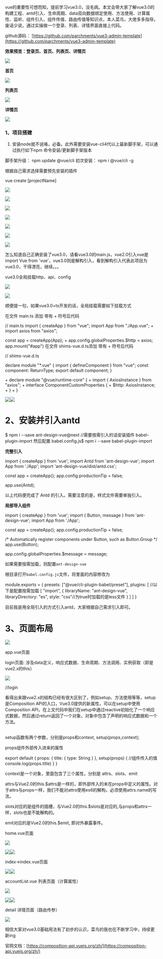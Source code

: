 vue的重要性可想而知，提前学习vue3.0，没毛病。本文会带大家了解vue3.0的构建工程、antd引入、生命周期、data双向数据绑定使用、方法使用、计算属性、监听、组件引入、组件传值、路由传值等知识点，本人菜鸟，大佬多多指导。废话少说，通过实操做一个登录、列表、详情界面直接上代码。

github源码： [https://github.com/parchments/vue3-admin-template](https://github.com/parchments/vue3-admin-template)

**效果预览：登录页、首页、列表页、详情页**

![](https://p9-juejin.byteimg.com/tos-cn-i-k3u1fbpfcp/6c1c21d7050f44598fcf01a447ac364a~tplv-k3u1fbpfcp-zoom-1.image)

**首页**

![](https://p1-juejin.byteimg.com/tos-cn-i-k3u1fbpfcp/1d77c1b46b0545a797369c9afb969386~tplv-k3u1fbpfcp-zoom-1.image)

**列表页**

![](https://p1-juejin.byteimg.com/tos-cn-i-k3u1fbpfcp/6e944b0f84204125a60072ab0f3eae30~tplv-k3u1fbpfcp-zoom-1.image)

**详情页**

![](https://p3-juejin.byteimg.com/tos-cn-i-k3u1fbpfcp/34e60f658aa34f65855a949ab8229ec5~tplv-k3u1fbpfcp-zoom-1.image)

### 1、项目搭建

1.  安装node就不说咯，必备。此外需要安装vue-cli4代以上最新脚手架，可以通过执行如下npm 命令安装/更新脚手架版本

脚手架升级： npm update @vue/cli
初次安装：   npm i @vue/cli -g

根据自己需求选择需要预先安装的插件

vue create \[projectName\]

![](https://oscimg.oschina.net/oscnet/up-1e2a18a029958c140bb3b468bf5267b66ed.png)

![](https://oscimg.oschina.net/oscnet/up-1d77188e46a9f0ce288fd7edf7097d924b4.png)

![](https://oscimg.oschina.net/oscnet/up-0319119b41605400da3c3e87f84ac55283b.png)

![](https://oscimg.oschina.net/oscnet/up-1a0283b5d02c0370296c44b1c00e1a8944f.png)

![](https://oscimg.oschina.net/oscnet/up-28243b533921d214787184671d3aad1f90f.png)

![](https://oscimg.oschina.net/oscnet/up-ba6486086dcb0cfb8fe3935c1c9756968d1.png)

![](https://oscimg.oschina.net/oscnet/up-4a64e8cbc1cb8bde7f012678ca81b0a8189.png)

怎么知道自己正确安装了vue3.0，请看vue3.0的main.js，vue2.0引入vue是import Vue from 'vue'，vue3.0则是解构引入，看到解构引入代表此项目为vue3.0，干得漂亮，继续。。。

vue3.0全局挂载http、api、config

![](https://oscimg.oschina.net/oscnet/up-f61053f5360e7ebaf4241d409428038ebf6.png)

![](https://oscimg.oschina.net/oscnet/up-80778024032ea3a397bf6ec64661228e467.png)

顺便提一句，如果vue3.0+ts开发的话，全局挂载需要如下挂载方式

在文件 main.ts 添加 带有 + 符号后代码

//  main.ts
import { createApp } from "vue";
import App from "./App.vue";
\+ import axios from "axios";

const app = createApp(App);
\+ app.config.globalProperties.$http = axios;
app.mount("#app")
在文件 shims-vue.d.ts添加 带有 + 符号后代码

//  shims-vue.d.ts

declare module "*.vue" {
  import { defineComponent } from "vue";
  const component: ReturnType<typeof defineComponent>;
  export default component;
}

\+ declare module "@vue/runtime-core" {
\+  import { AxiosInstance } from "axios";
\+  interface ComponentCustomProperties {
\+    $http: AxiosInstance;
\+  }
\+ }

![](https://oscimg.oschina.net/oscnet/up-1a75a32cc5f128cd86b1cf9eb7301d1949a.gif)![](https://oscimg.oschina.net/oscnet/up-89f278693ffc1df1f55e0b417534558eed6.gif)

# 2、安装并引入antd

$ npm i --save ant-design-vue@next
//需要按需引入的话安装插件 babel-plugin-import 然后配置 babel.config.js$ npm i --save babel-plugin-import

**完整引入**

import { createApp } from 'vue';
import Antd from 'ant-design-vue';
import App from './App';
import 'ant-design-vue/dist/antd.css';

const app = createApp();
app.config.productionTip = false;

app.use(Antd);

以上代码便完成了 Antd 的引入。需要注意的是，样式文件需要单独引入。

**局部导入组件**

import { createApp } from 'vue';
import { Button, message } from 'ant-design-vue';
import App from './App';

const app = createApp();
app.config.productionTip = false;

/\* Automatically register components under Button, such as Button.Group */
app.use(Button);

app.config.globalProperties.$message = message;

如果需要按需加载，则配置`ant-design-vue`

根目录打开`babel.config.js`文件，将里面的内容修改为

module.exports = {
  presets: \["@vue/cli-plugin-babel/preset"\],
  plugins: \[
    //以下是配置按需加载
    \[
      "import",
      { 
        libraryName: "ant-design-vue", 
        libraryDirectory: "es", 
        style: "css"//为true时加载的是less文件
      }
    \]
  \]
}

目前我是用全局引入的方式引入antd，大家根据自己需求引入即可。

# 3、页面布局

![](https://oscimg.oschina.net/oscnet/up-5afdcdd41303d82e14b02346c1736f363c9.png)

app.vue页面

<template>
  <div id="app">
    <router-view/>
  </div>
</template>

<style lang="less">
#app {
  text-align: center;
}
</style>

login页面: 涉及data定义，响应式数据、生命周期、方法调用、实例获取（即是vue2.x的this）

![](https://oscimg.oschina.net/oscnet/up-ac9fee55abcc53c2977cc4a487e0c44f4a8.png)

//login
<template>
	<div class="box">
		<h1>登录</h1>
		<h2>{{name}}</h2>
		<a-form class="form" layout="inline">
			<a-form-item label="账号">
				<a-input v-model:value="account" type="text" placeholder="请输入账号"/>
			</a-form-item>
			<a-form-item label="密码">
				<a-input v-model:value="password" type="password" placeholder="请输入密码"/>
			</a-form-item>
			<h3>输入账号密码，{{count}} 秒后登录</h3>
			<a-button @click="login()" block :disabled="account === '' || password === ''" type="primary">登录</a-button>
		</a-form>
	</div>
</template>

<script>
	//vue-cli 4.5.4创建的3.0
	// import { reactive } from '@vue/composition-api' //会提示报错 export 'default' (imported as 'Vue') was not found in 'vue'
	import { reactive, toRefs, getCurrentInstance, onBeforeMount, onMounted, onBeforeUpdate, onUpdated, onBeforeUnmount, onUnmounted, onErrorCaptured} from 'vue' //vue-cli 4.5.4 之后vue3.0集成了@vue/composition-api
	export default {
		name: 'login',
		components: {
			
		},
		
		//始化数据,介于beforeCreate与created之间，相当于beforeCreate、created的合并
		setup() {
			//setup(props,context)函数  默认两个属性props,context 属性和上下文   setup函数中无法访问到this   
			//创建处理响应式数据对象 类似date  需要先导入
			const state = reactive({
				count: 3,
				name: '我是响应式数据name',
				account: '',//账号
				password: ''//密码
			})
			//获取当前路由实例
			//Vue 3.0 中通过 getCurrentInstance 方法获取当前组件的实例，然后通过 ctx 属性获得当前上下文，ctx.$router 是 Vue Router 实例，里面包含了 currentRoute 可以获取到当前的路由信息
			const { ctx } = getCurrentInstance();
			console.log(toRefs)
			//登录方法
			const login = () => {
				// state.count++;
				
				console.log(ctx);
				let {account,password} = state;//对象解构
				if(account=== "" || password===""){
					alert('账号密码不能为空')
				}else{
					setInterval(()=>{
						state.count--;
					},1000)
					setTimeout(()=>{
						ctx.$router.push('/index');
					},3000);
				}
				// return
			}
			
			//以下是生命周期
			//组件挂载前
			onBeforeMount( () => {
				console.log('onBeforeMount，组件挂载前，相当于beforeMount')
			})
			//实例挂载完毕
			onMounted( () => {
				console.log('onMounted，实例挂载完毕，相当于mounted')
			})
			//响应式数据变化前
			onBeforeUpdate( () => {
				console.log('onBeforeUpdate，响应式数据变化前，相当于beforeUpdate')
			})
			//响应式数据变化完成
			onUpdated( () => {
				console.log('onUpdated，响应式数据变化完成 ，相当于updated')
			})
			//实例销毁前
			onBeforeUnmount( () => {
				console.log('onBeforeUnmount，实例销毁前 ，相当于beforeDestroy')
			})
			//实例已销毁
			onUnmounted( () => {
				console.log('onUnmounted，实例已销毁 ，相当于destroyed')
			})
			//错误数据捕捉
			onErrorCaptured( () => {
				console.log('onErrorCaptured，错误数据捕捉')
			})
			//setup函数的返回值 导出
			return {
				//...state,  //如果没有用toRefs方法的话，是不能把reactive创建出来的数据变成响应式数据的  需要响应式就是要加上toRefs 否则不需要
				...toRefs(state),//把reactive创建出来的数据变成响应式数据
				login
			}
		}
	}
</script>
<style lang="less" scoped>
	.box{
		width: 50%;
		margin: 0 auto;
		padding-top: 200px;
		.form{
			width: 60%;
			margin: 0 auto;
			padding-top: 30px;
		}
	}
</style>

看得出来跟vue2.x的结构已经有很大区别了，例如setup、方法使用等等，setup是Composition API的入口，Vue3.0提供的新属性，可以在setup中使用Composition API，在上文代码中我们在setup中通过reactive初始化了一个响应式数据，然后通过return返回了一个对象，对象中包含了声明的响应式数据和一个方法。  
 

setup函数有两个参数，分别是props和context, setup(props,context);

props组件外部传入进来的属性

export default {
  props: {
    title: {
      type: String
    }
  },
  setup(props) {
    //组件传入的值
    console.log(props.title)
  }
}

context是一个对象，里面包含了三个属性，分别是 attrs、slots、emit

attrs与Vue2.0的this.$attrs是一样的，即外部传入的未在props中定义的属性。对于attrs与props一样，我们不能对attrs使用es6的解构，必须使用attrs.name的写法。

slots对应的是组件的插槽，与Vue2.0的this.$slots是对应的,与props和attrs一样，slots也是不能解构的。

emit对应的是Vue2.0的this.$emit, 即对外暴露事件。

home.vue页面

![](https://oscimg.oschina.net/oscnet/up-0e5c5181a088f6b3bd925effb7caf816720.png)

<template>
	<div>
		<Nav />
		<router-view></router-view>
		<br/>
		<br/>
		<br/>
		<br/>
		<a-button @click="back()">退出登录</a-button>
	</div>
</template>

<script>
	// import { reactive } from '@vue/composition-api' //会提示报错 export 'default' (imported as 'Vue') was not found in 'vue'
	import { reactive,toRefs,getCurrentInstance } from 'vue' //vue-cli 4.5.4 之后vue3.0集成了@vue/composition-api
	import Nav from '../../components/nav.vue'
	export default {
		name: 'home',
		components: {
			Nav
		},
		
		//始化数据,介于beforeCreate与created之间，相当于beforeCreate、created的合并
		setup(props,context) {
			console.log(props,context);
			//函数  默认两个属性props,context 属性和上下文   setup函数中无法访问到this   
			//创建处理响应式数据对象 类似date  需要先导入
			const state = reactive({
				
			})
			//获取当前路由实例
			//Vue 3.0 中通过 getCurrentInstance 方法获取当前组件的实例，然后通过 ctx 属性获得当前上下文，ctx.$router 是 Vue Router 实例，里面包含了 currentRoute 可以获取到当前的路由信息
			const { ctx } = getCurrentInstance();
			//登录方法
			const back =() => {
				ctx.$router.push('/login');
			}
			//setup函数的返回值 导出
			return {
				...toRefs(state),
				back
			}
		}
	}
</script>

![](https://oscimg.oschina.net/oscnet/up-70bd65774562c2de1545983d6b89e19738a.gif)![](https://oscimg.oschina.net/oscnet/up-5e06f9db46957e12bfcd8aeec49f509c855.gif)

index->index.vue页面

<template>
	<div style="padding-top: 100px;">
		<h2>首页内容</h2>
		<img src="../../../assets/logo.png" alt="">
	</div>
</template>

<script>
	import { reactive, toRefs, getCurrentInstance } from 'vue'
	export default {
		name: 'index',
		// components: {

		// },
		setup() {
			const state = reactive({
				
			})
			//获取当前路由实例
			const { ctx } = getCurrentInstance();
			console.log(ctx)
			//setup函数的返回值 导出
			return {
				...toRefs(state)
			}
		}
	}
</script>

![](https://oscimg.oschina.net/oscnet/up-fba104401ce0c5309f5b6bdb513ba8a7224.gif)![](https://oscimg.oschina.net/oscnet/up-2258f13a2594ff99db3a0b9a9b93014825e.gif)

accountList.vue 列表页面（计算属性）

![](https://oscimg.oschina.net/oscnet/up-dc2864da0ad9a0bffff9585418171257af3.png)

<template>
	<div style="margin-top: 100px;">
		<ti :title="title"></ti>
		<h3>列表请求数据中...{{count}}秒后显示</h3>
		<a-table :data-source="list" :pagination="false" style="width: 60%; margin: 0 auto 30px;">
			<a-table-column key="account" title="account" data-index="account" />
			<a-table-column key="password" title="password" data-index="password" />
			<a-table-column key="action" data-index="action">
				<template v-slot="{record}">
					<span>
						<a @click="goToLink(record.id)">详情</a>
					</span>
				</template>
			</a-table-column>
		</a-table>
		<a-input type="text" v-model:value="leftValue" placeholder="leftValue" style="width: 100px;"/>
		<a-input type="text" v-model:value="rightValue" placeholder="rightValue" style="width: 100px;"/>
		<div>
			计算属性输出的结果是：{{resultValue}}
		</div>
		<!\-\- <div>
			<h2>Clicked {{ count }} times</h2>
			<h2>Watch Count is {{ watchCount }}</h2>
			<button @click="increase">Click</button>
		</div> -->
	</div>
</template>

<script>
	import {
		reactive,
		toRefs,
		getCurrentInstance,
		onMounted,
		computed
	} from 'vue'
	import title from './component/title.vue'
	export default {
		name: 'accountList',
		components: {
			'ti': title
		},
		setup(props, context) {
			console.log('propss,context', props, context)
			const state = reactive({
				title: '我是子组件的值', //子组件
				list: \[\],
				count: 3,
				leftValue: 0,
				rightValue: 0,
				//计算属性
				resultValue: computed(() => {
					return Number(state.leftValue) + Number(state.rightValue);
				})
			})
			// const count1 = ref(0);
			// const watchCount = ref(0);
			// function increase () {
			//   count1.value++;
			// };
			// watch( () => count1.value,
			// 	(val) => {
			// 		watchCount.value = val;
			// 	}
			// );
			//获取当前路由实例
			const {
				ctx
			} = getCurrentInstance();
			console.log('列表实例', ctx)

			function goToLink(index) {
				ctx.$router.push({
					path: '/accountList/detail',
					query: {
						id: index
					}
				})
			}

			function getList() {
				// axios请求
				let timer1 = setInterval(() => {
					state.count--;
					if (state.count < 1) {
						clearInterval(timer1)
						return
					}
				}, 1000)
				console.log('请求列表数据')
				//模拟异步请求
				let timer2 = setTimeout(() => {
					state.list = \[{
							id: 1,
							account: 'admin',
							password: '111111'
						},
						{
							id: 2,
							account: 'chushi',
							password: 'chushi-111'
						},
						{
							id: 3,
							account: 'six',
							password: '666'
						}
					\]
					clearTimeout(timer2)
				}, 2000)

				//以下为普通列表请求方法
				// async getList(params) {
				// 	state.loading = true;
				// 	try{
				// 		let res = await ctx.$api.systemManage.getList(params);
				// 		if (res.data.retcode === ctx.$config.RET\_CODE.SUCCESS\_CODE) {
				// 			let data = res.data.data;
				// 			if (data.length > 0) {
				// 				state.tableData = data;
				// 				state.paginationParams.pageSize = data.pageSize; //每页的数量
				// 				state.paginationParams.size = data.size; //当前页的数量
				// 				state.paginationParams.total = data.total; //总条数
				// 				state.paginationParams.pages = data.pages; //总页码数
				// 			} else {
				// 				state.tableData = \[\];
				// 			}
				// 		} else {
				// 			ctx.$Message.error('请求成功，暂无数据');
				// 		}
				// 		state.loading = false;
				// 	}catch(e){
				// 		state.loading = false;
				// 		ctx.$Message.error('暂无数据');
				// 		console.log(e);
				// 	}
				// }
			}
			onMounted(() => {
				getList();
			})
			//setup函数的返回值 导出
			return {
				...toRefs(state),
				goToLink,
			}
		}
	}
</script>

![](https://oscimg.oschina.net/oscnet/up-d046578cdf018f2f760c54da3c905bf5fbc.gif)![](https://oscimg.oschina.net/oscnet/up-729b847273b6eab5df7b5c77d9dee05b4cf.gif)

detail 详情页面（路由传参）

![](https://oscimg.oschina.net/oscnet/up-5e4ae81926638f376fb8467c6b15973f9cc.png)

<template>
	<div>
		<h3>请求参数id为{{id}}的数据</h3>
		<router-link to="/accountList">返回列表</router-link>
	</div>
</template>

<script>
	import { reactive, toRefs, getCurrentInstance } from 'vue'
	import { useRoute } from 'vue-router'
	export default {
		name: 'detail',
		components: {

		},
		setup(props,context) {
			const state = reactive({
				id: ''
			})
			const { ctx } = getCurrentInstance();//获取实例
			const { query } = useRoute();//获取路由参数
			console.log(query)
			state.id = query.id;
			console.log('详情',ctx,context)
			//setup函数的返回值 导出
			return {
				...toRefs(state)
			}
		}
	}
</script>

相信大家对vue3.0基础用法有了初步的认识，菜鸟的我也在不断学习中，持续更新ing

官网文档：[https://composition-api.vuejs.org/zh/](https://composition-api.vuejs.org/zh/)